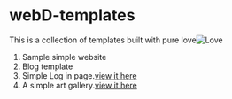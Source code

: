 # webD-templates
This is a collection of templates built with pure love![Love](https://www.google.com/url?sa=i&source=images&cd=&cad=rja&uact=8&ved=2ahUKEwiBt8SbpMnhAhXTA2MBHRuOA64QjRx6BAgBEAU&url=https%3A%2F%2Fwildaudience.com%2Flove%2F&psig=AOvVaw3ZR97a47WraOyXodPWAFeC&ust=1555114788985764)
1. Sample simple website
2. Blog template
3. Simple Log in page.[view it here](http://login_page.surge.sh)
4. A simple art gallery.[view it here](http://art_gallery.surge.sh)
